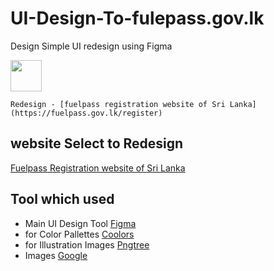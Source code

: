 


# UI-Design-To-fulepass.gov.lk

Design Simple UI redesign using Figma

<img src="https://mma.prnewswire.com/media/1513369/Educative_Logo.jpg"  width="50" height="50">

```Redesign - [fuelpass registration website of Sri Lanka](https://fuelpass.gov.lk/register)```

## website Select to Redesign

[Fuelpass Registration website of Sri Lanka](https://fuelpass.gov.lk/register)

## Tool which used

- Main UI Design Tool [Figma](https://www.figma.com/)
- for Color Pallettes [Coolors](https://coolors.co/)
- for Illustration Images [Pngtree](https://pngtree.com/)
- Images [Google](https://www.google.lk/imghp?hl=en&authuser=0&ogbl)



